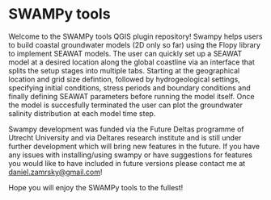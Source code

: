 # SWAMPy tools

Welcome to the SWAMPy tools QGIS plugin repository! Swampy helps users to build coastal groundwater models (2D only so far) using the Flopy library to implement SEAWAT models. The user can  quickly set up a SEAWAT model at a desired location along the global coastline via an interface that splits the setup stages into multiple tabs. Starting at the geographical location and grid size defintion, followed by hydrogeological settings, specifying initial conditions, stress periods and boundary conditions and finally defining SEAWAT parameters before running the model itself. Once the model is succesfully terminated the user can plot the groundwater salinity distribution at each model time step.

Swampy development was funded via the Future Deltas programme of Utrecht University and via Deltares research institute and is still under further development which will bring new features in the future. If you have any issues with installing/using swampy or have suggestions for features you would like to have included in future versions please contact me at daniel.zamrsky@gmail.com! 

Hope you will enjoy the SWAMPy tools to the fullest! 
